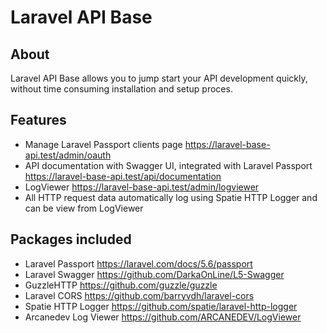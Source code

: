 # Laravel API Base

## About

Laravel API Base allows you to jump start your API development quickly, without time consuming installation and setup proces.

## Features

* Manage Laravel Passport clients page
  https://laravel-base-api.test/admin/oauth
* API documentation with Swagger UI, integrated with Laravel Passport
  https://laravel-base-api.test/api/documentation
* LogViewer
https://laravel-base-api.test/admin/logviewer
* All HTTP request data automatically log using Spatie HTTP Logger and can be view from LogViewer

## Packages included

* Laravel Passport
https://laravel.com/docs/5.6/passport
* Laravel Swagger
https://github.com/DarkaOnLine/L5-Swagger
* GuzzleHTTP
https://github.com/guzzle/guzzle
* Laravel CORS
https://github.com/barryvdh/laravel-cors
* Spatie HTTP Logger
https://github.com/spatie/laravel-http-logger
* Arcanedev Log Viewer
https://github.com/ARCANEDEV/LogViewer